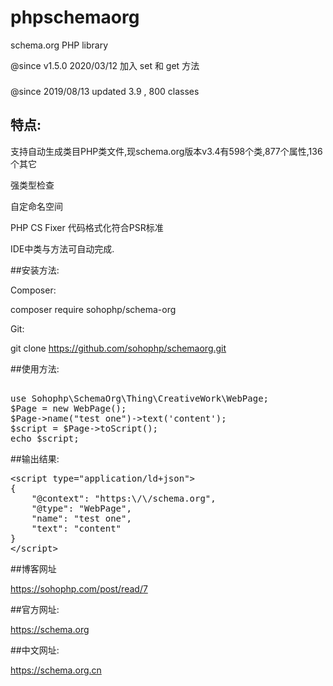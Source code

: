 # phpschemaorg

schema.org PHP library

@since v1.5.0 2020/03/12  加入 set 和 get 方法

### 

@since 2019/08/13 updated 3.9  ,  800 classes

## 特点:

支持自动生成类目PHP类文件,现schema.org版本v3.4有598个类,877个属性,136个其它

强类型检查

自定命名空间

PHP CS Fixer 代码格式化符合PSR标准

IDE中类与方法可自动完成.

##安装方法:

Composer:

composer require sohophp/schema-org

Git:

git clone https://github.com/sohophp/schemaorg.git



##使用方法:

<pre> 
use Sohophp\SchemaOrg\Thing\CreativeWork\WebPage;
$Page = new WebPage();
$Page->name("test one")->text('content');
$script = $Page->toScript();
echo $script;
</pre>

##输出结果:

<pre>
&lt;script type=&quot;application/ld+json&quot;&gt;
{
    &quot;@context&quot;: &quot;https:\/\/schema.org&quot;,
    &quot;@type&quot;: &quot;WebPage&quot;,
    &quot;name&quot;: &quot;test one&quot;,
    &quot;text&quot;: &quot;content&quot;
}
&lt;/script&gt;
</pre>

##博客网址

https://sohophp.com/post/read/7

##官方网址:

https://schema.org

##中文网址:

https://schema.org.cn
